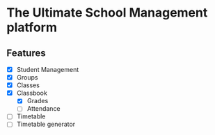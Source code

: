 # The Ultimate School Management platform
## Features
- [x] Student Management
- [x] Groups
- [x] Classes
- [x] Classbook
  - [x] Grades
  - [ ] Attendance
- [ ] Timetable
- [ ] Timetable generator
